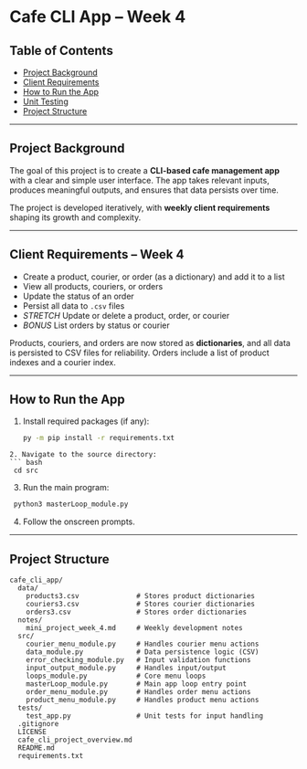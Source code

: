 # Cafe CLI App – Week 4  

## Table of Contents  

- [Project Background](#-project-background)  
- [Client Requirements](#-client-requirements)  
- [How to Run the App](#️-how-to-run-the-app)  
- [Unit Testing](#-unit-testing)  
- [Project Structure](#-project-structure)  

---

## Project Background  

The goal of this project is to create a **CLI-based cafe management app** with a clear and simple user interface. The app takes relevant inputs, produces meaningful outputs, and ensures that data persists over time.  

The project is developed iteratively, with **weekly client requirements** shaping its growth and complexity.  

---

## Client Requirements – Week 4  

- Create a product, courier, or order (as a dictionary) and add it to a list  
- View all products, couriers, or orders  
- Update the status of an order  
- Persist all data to `.csv` files  
- _STRETCH_ Update or delete a product, order, or courier  
- _BONUS_ List orders by status or courier  

Products, couriers, and orders are now stored as **dictionaries**, and all data is persisted to CSV files for reliability. Orders include a list of product indexes and a courier index.  

---

## How to Run the App  

1. Install required packages (if any):  
   ```bash
   py -m pip install -r requirements.txt
  ```
2. Navigate to the source directory:
  ``` bash
   cd src
  ```
3. Run the main program:
  ``` bash
   python3 masterLoop_module.py
  ```
4. Follow the onscreen prompts.
---

## Project Structure  

```plaintext
cafe_cli_app/
  data/
    products3.csv              # Stores product dictionaries
    couriers3.csv              # Stores courier dictionaries
    orders3.csv                # Stores order dictionaries
  notes/
    mini_project_week_4.md     # Weekly development notes
  src/
    courier_menu_module.py     # Handles courier menu actions
    data_module.py             # Data persistence logic (CSV)
    error_checking_module.py   # Input validation functions
    input_output_module.py     # Handles input/output
    loops_module.py            # Core menu loops
    masterLoop_module.py       # Main app loop entry point
    order_menu_module.py       # Handles order menu actions
    product_menu_module.py     # Handles product menu actions
  tests/
    test_app.py                # Unit tests for input handling
  .gitignore
  LICENSE
  cafe_cli_project_overview.md
  README.md
  requirements.txt

```